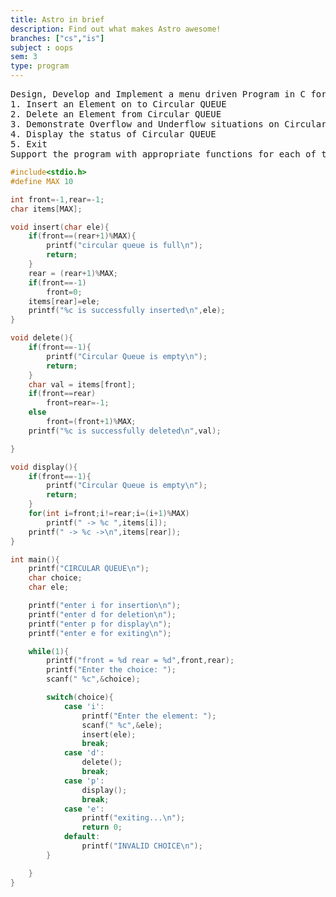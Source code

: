 ```yaml
---
title: Astro in brief
description: Find out what makes Astro awesome!
branches: ["cs","is"]
subject : oops
sem: 3
type: program
---
```

<pre>
Design, Develop and Implement a menu driven Program in C for the following operations on Circular QUEUE of Characters (Array Implementation of Queue with maximum size MAX)
1. Insert an Element on to Circular QUEUE
2. Delete an Element from Circular QUEUE
3. Demonstrate Overflow and Underflow situations on Circular QUEUE
4. Display the status of Circular QUEUE
5. Exit
Support the program with appropriate functions for each of the above operations
</pre>

```c
#include<stdio.h>
#define MAX 10

int front=-1,rear=-1;
char items[MAX];

void insert(char ele){
	if(front==(rear+1)%MAX){
		printf("circular queue is full\n");
		return;
	}
	rear = (rear+1)%MAX;
	if(front==-1)
		front=0;
	items[rear]=ele;
	printf("%c is successfully inserted\n",ele);
}

void delete(){
	if(front==-1){
		printf("Circular Queue is empty\n");
		return;
	}
	char val = items[front];
	if(front==rear)
		front=rear=-1;
	else
		front=(front+1)%MAX;
	printf("%c is successfully deleted\n",val);

}

void display(){
	if(front==-1){
		printf("Circular Queue is empty\n");
		return;
	}
	for(int i=front;i!=rear;i=(i+1)%MAX)
		printf(" -> %c ",items[i]);	
	printf(" -> %c ->\n",items[rear]);
}

int main(){
	printf("CIRCULAR QUEUE\n");
	char choice;
	char ele;

	printf("enter i for insertion\n");
	printf("enter d for deletion\n");
	printf("enter p for display\n");
	printf("enter e for exiting\n");

	while(1){
		printf("front = %d rear = %d",front,rear);
		printf("Enter the choice: ");
		scanf(" %c",&choice);

		switch(choice){
			case 'i':
				printf("Enter the element: ");
				scanf(" %c",&ele);
				insert(ele);
				break;
			case 'd':
				delete();
				break;
			case 'p':
				display();
				break;
			case 'e':
				printf("exiting...\n");
				return 0;
			default:
				printf("INVALID CHOICE\n");
		}

	}
}
```